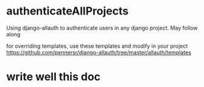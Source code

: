 # authenticateAllProjects
Using django-allauth to authenticate users in any django project. May follow along 

for overriding templates, use these templates and modify in your project
https://github.com/pennersr/django-allauth/tree/master/allauth/templates




# write well this doc
